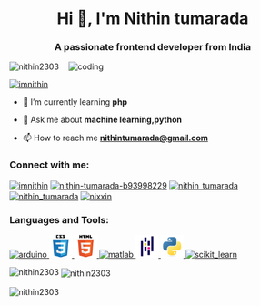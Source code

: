 <h1 align="center">Hi 👋, I'm Nithin tumarada</h1>
<h3 align="center">A passionate frontend developer from India</h3>
<img align="right" alt="coding" width="400" src="https://encrypted-tbn0.gstatic.com/images?q=tbn:ANd9GcSl2iBCsGCgR64_UnOQA8rj7Fe_EGa4_eQXkw&usqp=CAU">

<p align="left"> <img src="https://komarev.com/ghpvc/?username=nithin2303&label=Profile%20views&color=0e75b6&style=flat" alt="nithin2303" /> </p>

<p align="left"> <a href="https://twitter.com/imnithin" target="blank"><img src="https://img.shields.io/twitter/follow/imnithin?logo=twitter&style=for-the-badge" alt="imnithin" /></a> </p>

- 🌱 I’m currently learning **php**

- 💬 Ask me about **machine learning,python**

- 📫 How to reach me **nithintumarada@gmail.com**

<h3 align="left">Connect with me:</h3>
<p align="left">
<a href="https://twitter.com/ImNithin" target="blank"><img align="center" src="https://raw.githubusercontent.com/rahuldkjain/github-profile-readme-generator/master/src/images/icons/Social/twitter.svg" alt="imnithin" height="30" width="40" /></a>
<a href="https://linkedin.com/in/nithin-tumarada-b93998229" target="blank"><img align="center" src="https://raw.githubusercontent.com/rahuldkjain/github-profile-readme-generator/master/src/images/icons/Social/linked-in-alt.svg" alt="nithin-tumarada-b93998229" height="30" width="40" /></a>
<a href="https://fb.com/nithin_tumarada" target="blank"><img align="center" src="https://raw.githubusercontent.com/rahuldkjain/github-profile-readme-generator/master/src/images/icons/Social/facebook.svg" alt="nithin_tumarada" height="30" width="40" /></a>
<a href="https://instagram.com/nithin_tumarada" target="blank"><img align="center" src="https://raw.githubusercontent.com/rahuldkjain/github-profile-readme-generator/master/src/images/icons/Social/instagram.svg" alt="nithin_tumarada" height="30" width="40" /></a>
<a href="https://www.leetcode.com/nixxin" target="blank"><img align="center" src="https://raw.githubusercontent.com/rahuldkjain/github-profile-readme-generator/master/src/images/icons/Social/leet-code.svg" alt="nixxin" height="30" width="40" /></a>
</p>

<h3 align="left">Languages and Tools:</h3>
<p align="left"> <a href="https://www.arduino.cc/" target="_blank" rel="noreferrer"> <img src="https://cdn.worldvectorlogo.com/logos/arduino-1.svg" alt="arduino" width="40" height="40"/> </a> <a href="https://www.w3schools.com/css/" target="_blank" rel="noreferrer"> <img src="https://raw.githubusercontent.com/devicons/devicon/master/icons/css3/css3-original-wordmark.svg" alt="css3" width="40" height="40"/> </a> <a href="https://www.w3.org/html/" target="_blank" rel="noreferrer"> <img src="https://raw.githubusercontent.com/devicons/devicon/master/icons/html5/html5-original-wordmark.svg" alt="html5" width="40" height="40"/> </a> <a href="https://www.mathworks.com/" target="_blank" rel="noreferrer"> <img src="https://upload.wikimedia.org/wikipedia/commons/2/21/Matlab_Logo.png" alt="matlab" width="40" height="40"/> </a> <a href="https://pandas.pydata.org/" target="_blank" rel="noreferrer"> <img src="https://raw.githubusercontent.com/devicons/devicon/2ae2a900d2f041da66e950e4d48052658d850630/icons/pandas/pandas-original.svg" alt="pandas" width="40" height="40"/> </a> <a href="https://www.python.org" target="_blank" rel="noreferrer"> <img src="https://raw.githubusercontent.com/devicons/devicon/master/icons/python/python-original.svg" alt="python" width="40" height="40"/> </a> <a href="https://scikit-learn.org/" target="_blank" rel="noreferrer"> <img src="https://upload.wikimedia.org/wikipedia/commons/0/05/Scikit_learn_logo_small.svg" alt="scikit_learn" width="40" height="40"/> </a> </p>

<p><img align="left" src="https://github-readme-stats.vercel.app/api/top-langs?username=nithin2303&show_icons=true&locale=en&layout=compact" alt="nithin2303" /></p>

<p>&nbsp;<img align="center" src="https://github-readme-stats.vercel.app/api?username=nithin2303&show_icons=true&locale=en" alt="nithin2303" /></p>

<p><img align="center" src="https://github-readme-streak-stats.herokuapp.com/?user=nithin2303&" alt="nithin2303" /></p>
